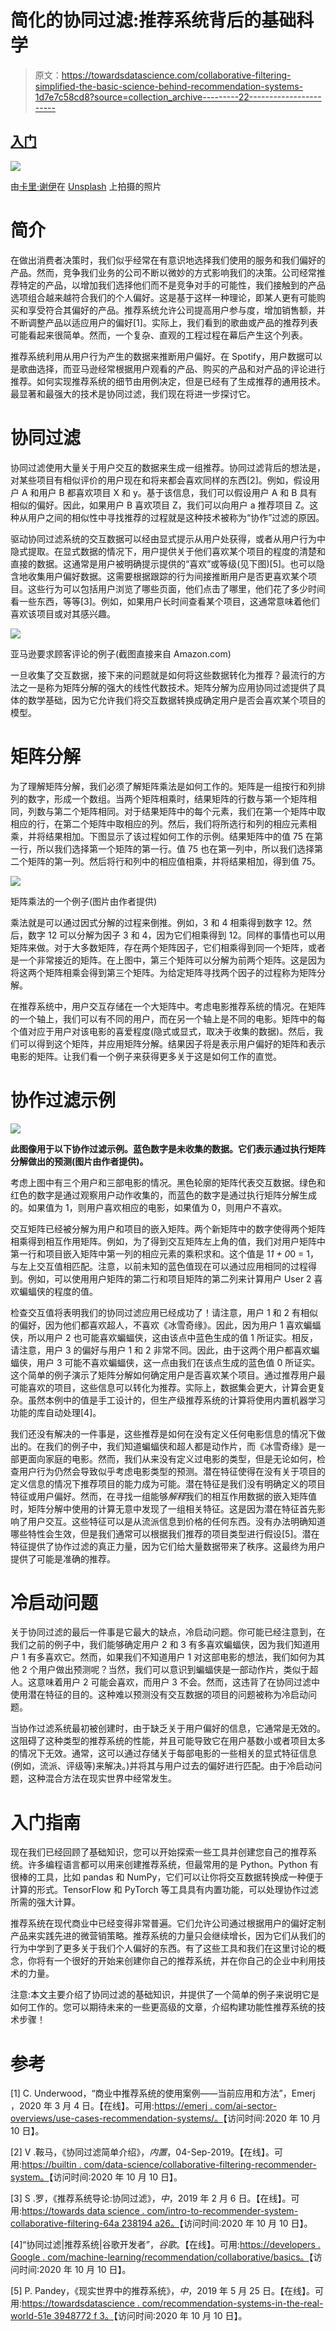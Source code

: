 # 简化的协同过滤:推荐系统背后的基础科学

> 原文：<https://towardsdatascience.com/collaborative-filtering-simplified-the-basic-science-behind-recommendation-systems-1d7e7c58cd8?source=collection_archive---------22----------------------->

## [入门](https://towardsdatascience.com/tagged/getting-started)

![](img/04268acc01d6b4a3e7622f75b4f41204.png)

由[卡里·谢伊](https://unsplash.com/@karishea?utm_source=medium&utm_medium=referral)在 [Unsplash](https://unsplash.com?utm_source=medium&utm_medium=referral) 上拍摄的照片

# **简介**

在做出消费者决策时，我们似乎经常在有意识地选择我们使用的服务和我们偏好的产品。然而，竞争我们业务的公司不断以微妙的方式影响我们的决策。公司经常推荐特定的产品，以增加我们选择他们而不是竞争对手的可能性，我们接触到的产品选项组合越来越符合我们的个人偏好。这是基于这样一种理论，即某人更有可能购买和享受符合其偏好的产品。推荐系统允许公司提高用户参与度，增加销售额，并不断调整产品以适应用户的偏好[1]。实际上，我们看到的歌曲或产品的推荐列表可能看起来很简单。然而，一个复杂、直观的工程过程在幕后产生这个列表。

推荐系统利用从用户行为产生的数据来推断用户偏好。在 Spotify，用户数据可以是歌曲选择，而亚马逊经常根据用户观看的产品、购买的产品和对产品的评论进行推荐。如何实现推荐系统的细节由用例决定，但是已经有了生成推荐的通用技术。最显著和最强大的技术是协同过滤，我们现在将进一步探讨它。

# 协同过滤

协同过滤使用大量关于用户交互的数据来生成一组推荐。协同过滤背后的想法是，对某些项目有相似评价的用户现在和将来都会喜欢同样的东西[2]。例如，假设用户 A 和用户 B 都喜欢项目 X 和 y。基于该信息，我们可以假设用户 A 和 B 具有相似的偏好。因此，如果用户 B 喜欢项目 Z，我们可以向用户 a 推荐项目 Z。这种从用户之间的相似性中寻找推荐的过程就是这种技术被称为“协作”过滤的原因。

驱动协同过滤系统的交互数据可以经由显式提示从用户处获得，或者从用户行为中隐式提取。在显式数据的情况下，用户提供关于他们喜欢某个项目的程度的清楚和直接的数据。这通常是用户被明确提示提供的“喜欢”或等级(见下图)[5]。也可以隐含地收集用户偏好数据。这需要根据跟踪的行为间接推断用户是否更喜欢某个项目。这些行为可以包括用户浏览了哪些页面，他们点击了哪里，他们花了多少时间看一些东西，等等[3]。例如，如果用户长时间查看某个项目，这通常意味着他们喜欢该项目或对其感兴趣。

![](img/855ed92391f823fb271cb6e5561f2373.png)

亚马逊要求顾客评论的例子(截图直接来自 Amazon.com)

一旦收集了交互数据，接下来的问题就是如何将这些数据转化为推荐？最流行的方法之一是称为矩阵分解的强大的线性代数技术。矩阵分解为应用协同过滤提供了具体的数学基础，因为它允许我们将交互数据转换成确定用户是否会喜欢某个项目的模型。

# 矩阵分解

为了理解矩阵分解，我们必须了解矩阵乘法是如何工作的。矩阵是一组按行和列排列的数字，形成一个数组。当两个矩阵相乘时，结果矩阵的行数与第一个矩阵相同，列数与第二个矩阵相同。对于结果矩阵中的每个元素，我们在第一个矩阵中取相应的行，在第二个矩阵中取相应的列。然后，我们将所选行和列的相应元素相乘，并将结果相加。下图显示了该过程如何工作的示例。结果矩阵中的值 75 在第一行，所以我们选择第一个矩阵的第一行。值 75 也在第一列中，所以我们选择第二个矩阵的第一列。然后将行和列中的相应值相乘，并将结果相加，得到值 75。

![](img/5f4db4f8f68f177d0b778c58f521ec83.png)

矩阵乘法的一个例子(图片由作者提供)

乘法就是可以通过因式分解的过程来倒推。例如，3 和 4 相乘得到数字 12。然后，数字 12 可以分解为因子 3 和 4，因为它们相乘得到 12。同样的事情也可以用矩阵来做。对于大多数矩阵，存在两个矩阵因子，它们相乘得到同一个矩阵，或者是一个非常接近的矩阵。在上图中，第三个矩阵可以分解为前两个矩阵。这是因为将这两个矩阵相乘会得到第三个矩阵。为给定矩阵寻找两个因子的过程称为矩阵分解。

在推荐系统中，用户交互存储在一个大矩阵中。考虑电影推荐系统的情况。在矩阵的一个轴上，我们可以有不同的用户，而在另一个轴上是不同的电影。矩阵中的每个值对应于用户对该电影的喜爱程度(隐式或显式，取决于收集的数据)。然后，我们可以得到这个矩阵，并应用矩阵分解。结果因子将是表示用户偏好的矩阵和表示电影的矩阵。让我们看一个例子来获得更多关于这是如何工作的直觉。

# 协作过滤示例

![](img/f61bb664e50d373512ad448ef8982124.png)

**此图像用于以下协作过滤示例。蓝色数字是未收集的数据。它们表示通过执行矩阵分解做出的预测(图片由作者提供)。**

考虑上图中有三个用户和三部电影的情况。黑色轮廓的矩阵代表交互数据。绿色和红色的数字是通过观察用户动作收集的，而蓝色的数字是通过执行矩阵分解生成的。如果值为 1，则用户喜欢相应的电影，如果值为 0，则用户不喜欢。

交互矩阵已经被分解为用户和项目的嵌入矩阵。两个新矩阵中的数字使得两个矩阵相乘得到相互作用矩阵。例如，为了得到交互矩阵左上角的值，我们对用户矩阵中第一行和项目嵌入矩阵中第一列的相应元素的乘积求和。这个值是 1*1 + 0*0 = 1，与左上交互值相匹配。注意，以前未知的蓝色值现在可以通过应用相同的过程得到。例如，可以使用用户矩阵的第二行和项目矩阵的第二列来计算用户 User 2 喜欢蝙蝠侠的程度的值。

检查交互值将表明我们的协同过滤应用已经成功了！请注意，用户 1 和 2 有相似的偏好，因为他们都喜欢超人，不喜欢《冰雪奇缘》。因此，因为用户 1 喜欢蝙蝠侠，所以用户 2 也可能喜欢蝙蝠侠，这由该点中蓝色生成的值 1 所证实。相反，请注意，用户 3 的偏好与用户 1 和 2 非常不同。因此，由于这两个用户都喜欢蝙蝠侠，用户 3 可能不喜欢蝙蝠侠，这一点由我们在该点生成的蓝色值 0 所证实。这个简单的例子演示了矩阵分解如何确定用户是否喜欢某个项目。通过推荐用户最可能喜欢的项目，这些信息可以转化为推荐。实际上，数据集会更大，计算会更复杂。虽然本例中的值是手工设计的，但生产级推荐系统的计算将使用内置机器学习功能的库自动处理[4]。

我们还没有解决的一件事是，这些推荐是如何在没有定义任何电影信息的情况下做出的。在我们的例子中，我们知道蝙蝠侠和超人都是动作片，而《冰雪奇缘》是一部更面向家庭的电影。然而，我们从来没有定义过电影的类型，但是无论如何，检查用户行为仍然会导致似乎考虑电影类型的预测。潜在特征使得在没有关于项目的定义信息的情况下推荐项目的能力成为可能。潜在特征是我们没有明确定义的项目特征或用户偏好。然而，在寻找一组能够*解释*我们的相互作用数据的嵌入矩阵值时，矩阵分解中使用的计算无意中发现了一组相关特征。这是因为潜在特征首先影响了用户交互。这些特征可以是从流派信息到价格的任何东西。没有办法明确知道哪些特性会生效，但是我们通常可以根据我们推荐的项目类型进行假设[5]。潜在特征提供了协作过滤的真正力量，因为它们给大量数据带来了秩序。这最终为用户提供了可能是准确的推荐。

# 冷启动问题

关于协同过滤的最后一件事是它最大的缺点，冷启动问题。你可能已经注意到，在我们之前的例子中，我们能够确定用户 2 和 3 有多喜欢蝙蝠侠，因为我们知道用户 1 有多喜欢它。然而，如果我们不知道用户 1 对这部电影的想法，我们如何为其他 2 个用户做出预测呢？当然，我们可以意识到蝙蝠侠是一部动作片，类似于超人。这意味着用户 2 可能会喜欢，而用户 3 不会。然而，这违背了在协同过滤中使用潜在特征的目的。这种难以预测没有交互数据的项目的问题被称为冷启动问题。

当协作过滤系统最初被创建时，由于缺乏关于用户偏好的信息，它通常是无效的。这阻碍了这种类型的推荐系统的性能，并且可能导致它在用户基数小或者项目太多的情况下无效。通常，这可以通过存储关于每部电影的一些相关的显式特征信息(例如，流派、评级等)来解决。)并将其与用户过去的偏好进行匹配。由于冷启动问题，这种混合方法在现实世界中经常发生。

# 入门指南

现在我们已经回顾了基础知识，您可以开始探索一些工具并创建您自己的推荐系统。许多编程语言都可以用来创建推荐系统，但最常用的是 Python。Python 有很棒的工具，比如 pandas 和 NumPy，它们可以让你将交互数据转换成一种便于计算的形式。TensorFlow 和 PyTorch 等工具具有内置功能，可以处理协作过滤所需的强大计算。

推荐系统在现代商业中已经变得非常普遍。它们允许公司通过根据用户的偏好定制产品来实践先进的微营销策略。推荐系统的力量只会继续增长，因为它们从我们的行为中学到了更多关于我们个人偏好的东西。有了这些工具和我们在这里讨论的概念，你将有一个很好的开始来创建你自己的推荐系统，并在你自己的企业中利用技术的力量。

注意:本文主要介绍了协同过滤的基础知识，并提供了一个简单的例子来说明它是如何工作的。您可以期待未来的一些更高级的文章，介绍构建功能性推荐系统的技术步骤！

# 参考

[1] C. Underwood，“商业中推荐系统的使用案例——当前应用和方法”，Emerj ，2020 年 3 月 4 日。【在线】。可用:[https://emerj . com/ai-sector-overviews/use-cases-recommendation-systems/。](https://emerj.com/ai-sector-overviews/use-cases-recommendation-systems/.)【访问时间:2020 年 10 月 10 日】。

[2] V .鞍马，《协同过滤简单介绍》，*内置*，04-Sep-2019。【在线】。可用:[https://builtin . com/data-science/collaborative-filtering-recommender-system。](https://builtin.com/data-science/collaborative-filtering-recommender-system.)【访问时间:2020 年 10 月 10 日】。

[3] S .罗，《推荐系统导论:协同过滤》，*中*，2019 年 2 月 6 日。【在线】。可用:[https://towards data science . com/intro-to-recommender-system-collaborative-filtering-64a 238194 a26。](/intro-to-recommender-system-collaborative-filtering-64a238194a26.)【访问时间:2020 年 10 月 10 日】。

[4]“协同过滤|推荐系统|谷歌开发者”，*谷歌*。【在线】。可用:[https://developers . Google . com/machine-learning/recommendation/collaborative/basics。](https://developers.google.com/machine-learning/recommendation/collaborative/basics.)【访问时间:2020 年 10 月 10 日】。

[5] P. Pandey，《现实世界中的推荐系统》，*中*，2019 年 5 月 25 日。【在线】。可用:[https://towardsdatascience . com/recommendation-systems-in-the-real-world-51e 3948772 f 3。](/recommendation-systems-in-the-real-world-51e3948772f3.)【访问时间:2020 年 10 月 10 日】。